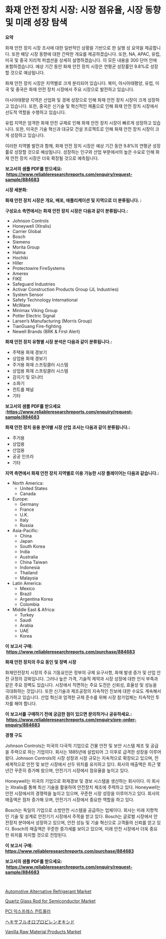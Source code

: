 <p><h1>화재 안전 장치 시장: 시장 점유율, 시장 동향 및 미래 성장 탐색</h1></p><p><strong>요약</strong></p>
<p><p>화재 안전 장치 시장 조사에 대한 일반적인 상황을 기반으로 한 실행 성 요약을 제공합니다. 또한 해당 시장 동향에 대한 간략한 개요를 제공하겠습니다. 또한, NA, APAC, 유럽, 미국 및 중국 지리적 퍼셉션을 상세히 설명하겠습니다. 이 모든 내용을 300 단어 안에 포함하겠습니다. 예상 기간 동안 화재 안전 장치 시장은 연평균 성장률인 9.8%로 성장할 것으로 예상됩니다.</p><p>화재 안전 장치 시장은 지역별로 크게 분리되어 있습니다. 북미, 아시아태평양, 유럽, 미국 및 중국은 화재 안전 장치 시장에서 주요 시장으로 발전하고 있습니다. </p><p>아시아태평양 지역은 산업화 및 경제 성장으로 인해 화재 안전 장치 시장이 크게 성장하고 있습니다. 또한, 중국은 신기술 및 혁신적인 제품으로 인해 화재 안전 장치 시장에서 선도적 역할을 수행하고 있습니다.</p><p>유럽 지역은 엄격한 화재 안전 규제로 인해 화재 안전 장치 시장이 빠르게 성장하고 있습니다. 또한, 미국은 기술 혁신과 대규모 건설 프로젝트로 인해 화재 안전 장치 시장이 크게 성장하고 있습니다.</p><p>이러한 지역별 발전과 함께, 화재 안전 장치 시장은 예상 기간 동안 9.8%의 연평균 성장률로 성장할 것으로 예상됩니다. 성장하는 인구와 산업 부문에서의 높은 수요로 인해 화재 안전 장치 시장은 더욱 확장될 것으로 예측됩니다.</p></p>
<p><strong>보고서의 샘플 PDF를 받으세요: &nbsp;<a href="https://www.reliableresearchreports.com/enquiry/request-sample/884683">https://www.reliableresearchreports.com/enquiry/request-sample/884683</a></strong></p>
<p><strong>시장 세분화:</strong></p>
<p><strong> 화재 안전 장치 시장은 개요, 배포, 애플리케이션 및 지역으로 더 분류됩니다. :</strong></p>
<p><strong>구성요소 측면에서는 화재 안전 장치 시장은 다음과 같이 분류됩니다.:</strong></p>
<p><ul><li>Johnson Controls</li><li>Honeywell (Xtralis)</li><li>Carrier Global</li><li>Bosch</li><li>Siemens</li><li>Morita Group</li><li>Halma</li><li>Hochiki</li><li>Hiller</li><li>Protectowire FireSystems</li><li>Amerex</li><li>FIKE</li><li>Safeguard Industries</li><li>Activar Construction Products Group (JL Industries)</li><li>System Sensor</li><li>Safety Technology International</li><li>McWane</li><li>Minimax Viking Group</li><li>Potter Electric Signal</li><li>Larsen’s Manufacturing (Morris Group)</li><li>TianGuang Fire-fighting</li><li>Newell Brands (BRK & First Alert)</li></ul></p>
<p><strong> 화재 안전 장치 유형별 시장 분석은 다음과 같이 분류됩니다.:</strong></p>
<p><ul><li>주택용 화재 경보기</li><li>상업용 화재 경보기</li><li>주거용 화재 스프링클러 시스템</li><li>상업용 화재 스프링클러 시스템</li><li>감지기 및 모니터</li><li>소화기</li><li>컨트롤 패널</li><li>기타</li></ul></p>
<p><strong>보고서의 샘플 PDF를 받으세요 :<a href="https://www.reliableresearchreports.com/enquiry/request-sample/884683">https://www.reliableresearchreports.com/enquiry/request-sample/884683</a></strong></p>
<p><strong> 화재 안전 장치 응용 분야별 시장 산업 조사는 다음과 같이 분류됩니다.:</strong></p>
<p><ul><li>주거용</li><li>상업용</li><li>산업용</li><li>공공 인프라</li><li>기타</li></ul></p>
<p><strong>지역 측면에서 화재 안전 장치 지역별로 이용 가능한 시장 플레이어는 다음과 같습니다.:</strong></p>
<p><ul>
    <li>
        North America:
        <ul>
            <li>United States</li>
            <li>Canada</li>
        </ul>
    </li>
    <li>
        Europe:
        <ul>
            <li>Germany</li>
            <li>France</li>
            <li>U.K.</li>
            <li>Italy</li>
            <li>Russia</li>
        </ul>
    </li>
    <li>
        Asia-Pacific:
        <ul>
            <li>China</li>
            <li>Japan</li>
            <li>South Korea</li>
            <li>India</li>
            <li>Australia</li>
            <li>China Taiwan</li>
            <li>Indonesia</li>
            <li>Thailand</li>
            <li>Malaysia</li>
        </ul>
    </li>
    <li>
        Latin America:
        <ul>
            <li>Mexico</li>
            <li>Brazil</li>
            <li>Argentina Korea</li>
            <li>Colombia</li>
        </ul>
    </li>
    <li>
        Middle East & Africa:
        <ul>
            <li>Turkey</li>
            <li>Saudi</li>
            <li>Arabia</li>
            <li>UAE</li>
            <li>Korea</li>
        </ul>
    </li>
    </ul></p>
<p><strong>이 보고서 구매: &nbsp;<a href="https://www.reliableresearchreports.com/purchase/884683">https://www.reliableresearchreports.com/purchase/884683</a></strong></p>
<p><strong>화재 안전 장치의 주요 동인 및 장벽 시장</strong></p>
<p><p>화재안전장치 시장의 주요 기동요인은 정부의 규제 요구사항, 화재 발생 증가 및 산업 안전 규정의 강화입니다. 그러나 높은 가격, 기술적 제약과 시장 성장에 대한 인식 부족과 같은 주요 장벽도 있습니다. 시장에서 직면하는 주요 도전은 신뢰성, 효율성 및 성능을 극대화하는 것입니다. 또한 신기술과 제조공정의 지속적인 진보에 대한 수요도 계속해서 증가하고 있습니다. 산업 혁신과 엄격한 규제 준수를 위해 시장 참가업체는 지속적인 투자를 해야 합니다.</p></p>
<p><strong>이 보고서를 구매하기 전에 궁금한 점이 있으면 문의하거나 공유하세요.: &nbsp;<a href="https://www.reliableresearchreports.com/enquiry/pre-order-enquiry/884683">https://www.reliableresearchreports.com/enquiry/pre-order-enquiry/884683</a></strong></p>
<p><strong>경쟁 구도</strong></p>
<p><p>Johnson Controls는 미국의 다국적 기업으로 건물 안전 및 보안 시스템 제조 및 공급을 주력으로 하는 기업이다. 회사는 1885년에 설립되어 그 이후로 급격한 성장을 이루어왔다. Johnson Controls의 시장 성장과 시장 규모는 지속적으로 확장되고 있으며, 전 세계적으로 안전 및 보안 시장에서 선두 위치를 유지하고 있다. 회사의 매출액은 최근 몇 년간 꾸준히 증가해 왔으며, 안전기기 시장에서 점유율을 높이고 있다.</p><p>Honeywell는 미국의 기업으로 화재경보 및 경보 시스템을 생산하는 회사이다. 이 회사는 Xtralis를 통해 최신 기술을 활용하여 안전장치 제조에 주력하고 있다. Honeywell는 안전 시장에서의 경쟁력을 높이고 있으며, 꾸준한 시장 성장을 이루어가고 있다. 회사의 매출액은 점차 증가해 오며, 안전기기 시장에서 중요한 역할을 하고 있다.</p><p>Bosch는 독일의 기업으로 소방안전 시스템을 공급하는 업체이다. 회사는 미래 지향적인 기술 및 설계로 안전기기 시장에서 주목을 받고 있다. Bosch는 글로벌 시장에서 안전장치 분야에서 성장하고 있으며, 안전 성능 및 기술 혁신으로 고객들의 신뢰를 얻고 있다. Bosch의 매출액은 꾸준한 증가세를 보이고 있으며, 미래 안전 시장에서 더욱 중요한 위치를 차지할 것으로 전망된다.</p></p>
<p><strong>이 보고서 구매: &nbsp; <a href="https://www.reliableresearchreports.com/purchase/884683">https://www.reliableresearchreports.com/purchase/884683</a></strong></p>
<p><strong>보고서의 샘플 PDF를 받으세요: &nbsp;<a href="https://www.reliableresearchreports.com/enquiry/request-sample/884683">https://www.reliableresearchreports.com/enquiry/request-sample/884683</a></strong><strong></strong></p>
<p>&nbsp;</p>
<p><p><a href="https://issuu.com/reportprime-2/docs/automotive-alternative-refrigerant-market-size-203">Automotive Alternative Refrigerant Market</a></p><p><a href="https://github.com/lylyparadise/Market-Research-Report-List-2/blob/main/quartz-glass-rod-for-semiconductor-market.md">Quartz Glass Rod for Semiconductor Market</a></p><p><a href="https://github.com/vsap75a286l/Market-Research-Report-List-1/blob/main/15095581357.md">PCI 익스프레스 컨트롤러</a></p><p><a href="https://medium.com/@saigekulas/%E5%85%AD%E3%83%95%E3%83%83%E5%8C%96%E3%83%97%E3%83%AD%E3%83%94%E3%83%AC%E3%83%B3%E3%82%AA%E3%82%AD%E3%82%B7%E3%83%89%E5%B8%82%E5%A0%B4%E8%A6%8F%E6%A8%A1%E3%81%AF-%E3%82%B0%E3%83%AD%E3%83%BC%E3%83%90%E3%83%AB%E7%94%A3%E6%A5%AD%E3%81%AB%E3%81%8A%E3%81%91%E3%82%8B%E6%9C%80%E9%81%A9%E3%81%AA%E3%83%9E%E3%83%BC%E3%82%B1%E3%83%86%E3%82%A3%E3%83%B3%E3%82%B0%E3%83%81%E3%83%A3%E3%83%8D%E3%83%AB%E3%82%92%E6%98%8E%E3%82%89%E3%81%8B%E3%81%AB%E3%81%97%E3%81%BE%E3%81%99-228f6a05a547">ヘキサフルオロプロピレンオキシド</a></p><p><a href="https://issuu.com/reportprime-2/docs/vanilla-raw-material-products-market-size-2030.ppt">Vanilla Raw Material Products Market</a></p></p>